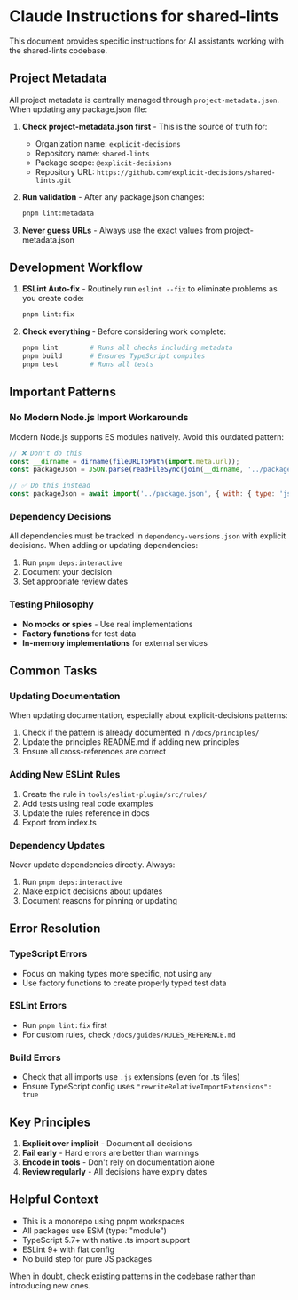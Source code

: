 # Claude Instructions for shared-lints

This document provides specific instructions for AI assistants working with the shared-lints codebase.

## Project Metadata

All project metadata is centrally managed through `project-metadata.json`. When updating any package.json file:

1. **Check project-metadata.json first** - This is the source of truth for:
   - Organization name: `explicit-decisions`
   - Repository name: `shared-lints`
   - Package scope: `@explicit-decisions`
   - Repository URL: `https://github.com/explicit-decisions/shared-lints.git`

2. **Run validation** - After any package.json changes:

   ```bash
   pnpm lint:metadata
   ```

3. **Never guess URLs** - Always use the exact values from project-metadata.json

## Development Workflow

1. **ESLint Auto-fix** - Routinely run `eslint --fix` to eliminate problems as you create code:

   ```bash
   pnpm lint:fix
   ```

2. **Check everything** - Before considering work complete:

   ```bash
   pnpm lint        # Runs all checks including metadata
   pnpm build       # Ensures TypeScript compiles
   pnpm test        # Runs all tests
   ```

## Important Patterns

### No Modern Node.js Import Workarounds

Modern Node.js supports ES modules natively. Avoid this outdated pattern:

```javascript
// ❌ Don't do this
const __dirname = dirname(fileURLToPath(import.meta.url));
const packageJson = JSON.parse(readFileSync(join(__dirname, '../package.json'), 'utf8'));

// ✅ Do this instead
const packageJson = await import('../package.json', { with: { type: 'json' } });
```

### Dependency Decisions

All dependencies must be tracked in `dependency-versions.json` with explicit decisions. When adding or updating dependencies:

1. Run `pnpm deps:interactive`
2. Document your decision
3. Set appropriate review dates

### Testing Philosophy

- **No mocks or spies** - Use real implementations
- **Factory functions** for test data
- **In-memory implementations** for external services

## Common Tasks

### Updating Documentation

When updating documentation, especially about explicit-decisions patterns:

1. Check if the pattern is already documented in `/docs/principles/`
2. Update the principles README.md if adding new principles
3. Ensure all cross-references are correct

### Adding New ESLint Rules

1. Create the rule in `tools/eslint-plugin/src/rules/`
2. Add tests using real code examples
3. Update the rules reference in docs
4. Export from index.ts

### Dependency Updates

Never update dependencies directly. Always:

1. Run `pnpm deps:interactive`
2. Make explicit decisions about updates
3. Document reasons for pinning or updating

## Error Resolution

### TypeScript Errors

- Focus on making types more specific, not using `any`
- Use factory functions to create properly typed test data

### ESLint Errors

- Run `pnpm lint:fix` first
- For custom rules, check `/docs/guides/RULES_REFERENCE.md`

### Build Errors

- Check that all imports use `.js` extensions (even for .ts files)
- Ensure TypeScript config uses `"rewriteRelativeImportExtensions": true`

## Key Principles

1. **Explicit over implicit** - Document all decisions
2. **Fail early** - Hard errors are better than warnings
3. **Encode in tools** - Don't rely on documentation alone
4. **Review regularly** - All decisions have expiry dates

## Helpful Context

- This is a monorepo using pnpm workspaces
- All packages use ESM (type: "module")
- TypeScript 5.7+ with native .ts import support
- ESLint 9+ with flat config
- No build step for pure JS packages

When in doubt, check existing patterns in the codebase rather than introducing new ones.

